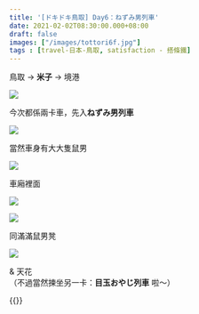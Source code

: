 ```yaml
---
title: '[ドキドキ鳥取] Day6：ねずみ男列車'
date: 2021-02-02T08:30:00.000+08:00
draft: false
images: ["/images/tottori6f.jpg"]
tags : [travel-日本-鳥取, satisfaction - 搭條鐵]
---
```


鳥取 → **米子** → 境港

![](/images/tottori6f.jpg)

今次都係兩卡車，先入**ねずみ男列車**  

![](/images/tottori6f1.jpg)

當然車身有大大隻鼠男  

![](/images/tottori6f2.jpg)

車廂裡面

![](/images/tottori6f3.jpg)

![](/images/tottori6f4.jpg)

同滿滿鼠男凳  

![](/images/tottori6f5.jpg)

& 天花  
（不過當然揀坐另一卡：**目玉おやじ列車** 啦～）
  
  
{{<tottori>}}  

